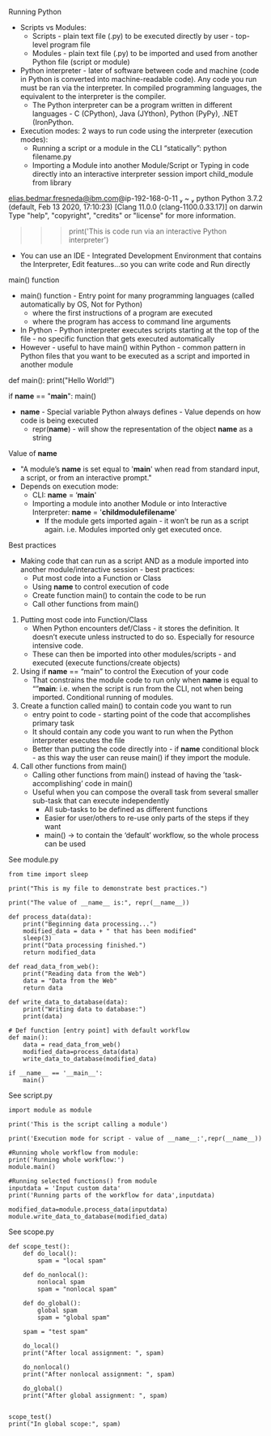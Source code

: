 Running Python
* Scripts vs Modules:
    * Scripts - plain text file (.py) to be executed directly by user - top-level program file
    * Modules - plain text file (.py) to be imported and used from another Python file (script or module)
* Python interpreter - later of software between code and machine (code in Python is converted into machine-readable code). Any code you run must be ran via the interpreter. In compiled programming languages, the equivalent to the interpreter is the compiler.
    * The Python interpreter can be a program written in different languages - C (CPython), Java (JYthon), Python (PyPy), .NET (IronPython.
* Execution modes: 2 ways to run code using the interpreter (execution modes):
    * Running a script or a module in the CLI “statically”:
python filename.py
    * Importing a Module into another Module/Script or Typing in code directly into an interactive interpreter session
import child_module from library

elias.bedmar.fresneda@ibm.com@ip-192-168-0-11  ~  python
Python 3.7.2 (default, Feb 13 2020, 17:10:23)
[Clang 11.0.0 (clang-1100.0.33.17)] on darwin
Type "help", "copyright", "credits" or "license" for more information.
>>> print('This is code run via an interactive Python interpreter')
* You can use an IDE - Integrated Development Environment that contains the Interpreter, Edit features…so you can write code and Run directly

main() function
* main() function - Entry point for many programming languages (called automatically by OS, Not for Python)
    * where the first instructions of a program are executed
    * where the program has access to command line arguments
* In Python - Python interpreter executes scripts starting at the top of the file - no specific function that gets executed automatically
* However - useful to have main() within Python - common pattern in Python files that you want to be executed as a script and imported in another module

def main():
    print("Hello World!")

if __name__ == "__main__":
    main()

* __name__ - Special variable Python always defines - Value depends on how code is being executed
    * repr(__name__) - will show the representation of the object __name__ as a string

Value of __name__
* "A module’s __name__ is set equal to '__main__' when read from standard input, a script, or from an interactive prompt."
* Depends on execution mode:
    * CLI: __name__ = ‘__main__'
    * Importing a module into another Module or into Interactive Interpreter: __name__ = '__childmodulefilename__'
        * If the module gets imported again - it won’t be run as a script again. i.e. Modules imported only get executed once.

Best practices
* Making code that can run as a script AND as a module imported into another module/interactive session - best practices:
    * Put most code into a Function or Class
    * Using __name__ to control execution of code
    * Create function main() to contain the code to be run
    * Call other functions from main()

1. Putting most code into Function/Class
    * When Python encounters def/Class - it stores the definition. It doesn’t execute unless instructed to do so. Especially for resource intensive code.
    * These can then be imported into other modules/scripts - and executed (execute functions/create objects)
2. Using if __name__ == “main” to control the Execution of your code
    * That constrains the module code to run only when __name__ is equal to “”__main__: i.e. when the script is run from the CLI, not when being imported. Conditional running of modules.
3. Create a function called main() to contain code you want to run
    * entry point to code - starting point of the code that accomplishes primary task
    * It should contain any code you want to run when the Python interpreter esecutes the file
    * Better than putting the code directly into - if __name__ conditional block - as this way the user can reuse main() if they import the module.
4. Call other functions from main()
    * Calling other functions from main() instead of having the ’task-accomplishing’ code in main()
    * Useful when you can compose the overall task from several smaller sub-task that can execute independently
        * All sub-tasks to be defined as different functions
        * Easier for user/others to re-use only parts of the steps if they want
        * main() -> to contain the ‘default’ workflow, so the whole process can be used


See module.py

```buildoutcfg
from time import sleep

print("This is my file to demonstrate best practices.")

print("The value of __name__ is:", repr(__name__))

def process_data(data):
    print("Beginning data processing...")
    modified_data = data + " that has been modified"
    sleep(3)
    print("Data processing finished.")
    return modified_data

def read_data_from_web():
    print("Reading data from the Web")
    data = "Data from the Web"
    return data

def write_data_to_database(data):
    print("Writing data to database:")
    print(data)

# Def function [entry point] with default workflow
def main():
    data = read_data_from_web()
    modified_data=process_data(data)
    write_data_to_database(modified_data)

if __name__ == '__main__':
    main()

```

See script.py
```buildoutcfg
import module as module

print('This is the script calling a module')

print('Execution mode for script - value of __name__:',repr(__name__))

#Running whole workflow from module:
print('Running whole workflow:')
module.main()

#Running selected functions() from module
inputdata = 'Input custom data'
print('Running parts of the workflow for data',inputdata)

modified_data=module.process_data(inputdata)
module.write_data_to_database(modified_data)

```

See scope.py
```buildoutcfg
def scope_test():
    def do_local():
        spam = "local spam"

    def do_nonlocal():
        nonlocal spam
        spam = "nonlocal spam"

    def do_global():
        global spam
        spam = "global spam"

    spam = "test spam"

    do_local()
    print("After local assignment: ", spam)

    do_nonlocal()
    print("After nonlocal assignment: ", spam)

    do_global()
    print("After global assignment: ", spam)


scope_test()
print("In global scope:", spam)

```